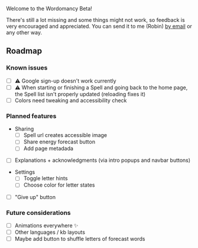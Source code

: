 Welcome to the Wordomancy Beta!


There's still a lot missing and some things might not work, so feedback is very encouraged and appreciated. You can send it to me (Robin) [by email](mailto:wordomancy@cosmogr.am) or any other way.

## Roadmap

### Known issues

- [ ] ⚠️ Google sign-up doesn't work currently
- [ ] ⚠️ When starting or finishing a Spell and going back to the home page, the Spell list isn't properly updated (reloading fixes it)
- [ ] Colors need tweaking and accessibility check

### Planned features

- Sharing
  - [ ] Spell url creates accessible image
  - [ ] Share energy forecast button
  - [ ] Add page metadada
- [ ] Explanations + acknowledgments (via intro popups and navbar buttons)
- Settings
  - [ ] Toggle letter hints
  - [ ] Choose color for letter states
- [ ] "Give up" button

### Future considerations

- [ ] Animations everywhere ✨
- [ ] Other languages / kb layouts
- [ ] Maybe add button to shuffle letters of forecast words
